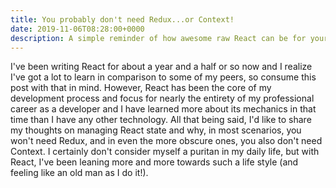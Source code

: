 ```yaml
---
title: You probably don't need Redux...or Context!
date: 2019-11-06T08:28:00+0000
description: A simple reminder of how awesome raw React can be for your every day applications
---
```


I've been writing React for about a year and a half or so now and I realize I've got a lot to learn in comparison to some of my peers, so consume this post with that in mind. However, React has been the core of my development process and focus for nearly the entirety of my professional career as a developer and I have learned more about its mechanics in that time than I have any other technology. All that being said, I'd like to share my thoughts on managing React state and why, in most scenarios, you won't need Redux, and in even the more obscure ones, you also don't need Context. I certainly don't consider myself a puritan in my daily life, but with React, I've been leaning more and more towards such a life style (and feeling like an old man as I do it!). 